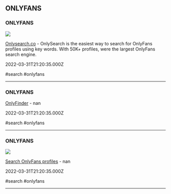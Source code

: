 ## ONLYFANS

### ONLYFANS

![](https://onlysearch.co/images/cover.png)

[Onlysearch.co](https://onlysearch.co) - OnlySearch is the easiest way to search for OnlyFans profiles using key words. With 50K+ profiles, were the largest OnlyFans search engine.

2022-03-31T21:20:35.000Z

#search #onlyfans

---

### ONLYFANS

[OnlyFinder](https://onlyfinder.com) - nan

2022-03-31T21:20:35.000Z

#search #onlyfans

---

### ONLYFANS

![](https://hubite.com/static/images/home/hubite3.png)

[Search OnlyFans profiles](https://hubite.com/onlyfans-search) - nan

2022-03-31T21:20:35.000Z

#search #onlyfans

---
